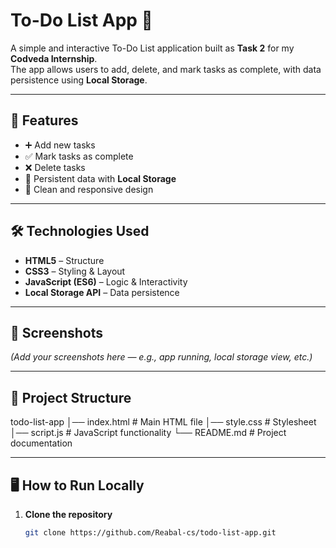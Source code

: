 # To-Do List App 📝

A simple and interactive To-Do List application built as **Task 2** for my **Codveda Internship**.  
The app allows users to add, delete, and mark tasks as complete, with data persistence using **Local Storage**.

---

## 🚀 Features
- ➕ Add new tasks
- ✅ Mark tasks as complete
- ❌ Delete tasks
- 💾 Persistent data with **Local Storage**
- 🎨 Clean and responsive design

---

## 🛠️ Technologies Used
- **HTML5** – Structure
- **CSS3** – Styling & Layout
- **JavaScript (ES6)** – Logic & Interactivity
- **Local Storage API** – Data persistence

---

## 📸 Screenshots
*(Add your screenshots here — e.g., app running, local storage view, etc.)*

---

## 📂 Project Structure
todo-list-app
│── index.html # Main HTML file
│── style.css # Stylesheet
│── script.js # JavaScript functionality
└── README.md # Project documentation

---

## 🖥️ How to Run Locally
1. **Clone the repository**
   ```bash
   git clone https://github.com/Reabal-cs/todo-list-app.git
